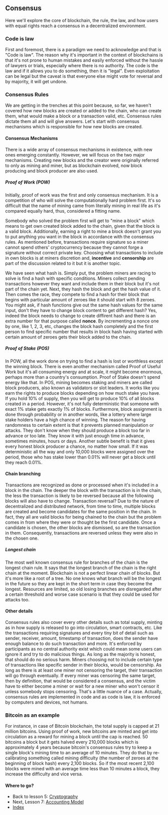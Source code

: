 ## **Consensus**

Here we'll explore the core of blockchain, the rule, the law, and how users with equal rights reach a consensus in a decentralized environment.

### Code is law

First and foremost, there is a paradigm we need to acknowledge and that is "Code is law". The reason why it's important in the context of blockchains is that it's not prone to human mistakes and easily enforced without the hassle of lawyers or trials, especially where there is no authority. The code is the law and if it allows you to do something, then it is "legal". Even exploitation can be legal but the caveat is that everyone else might vote for reversal and by majority, it will get undone.

### Consensus Rules

We are getting in the trenches at this point because, so far, we haven't covered how new blocks are created or added to the chain, who can create them, what would make a block or a transaction valid, etc. Consensus rules dictate them all and will give answers. Let's start with consensus mechanisms which is responsible for how new blocks are created.

#### Consensus Mechanisms

There is a wide array of consensus mechanisms in existence, with new ones emerging constantly. However, we will focus on the two major mechanisms. Creating new blocks and the creator were originally referred to only as mining and miner, but as blockchain evolved, now block producing and block producer are also used.

##### Proof of Work (POW)

Initially, proof of work was the first and only consensus mechanism. It is a competition of who will solve the computationally hard problem first. It's so difficult that the name of mining came from literally mining in real life as it's compared equally hard, thus, considered a fitting name. 

Somebody who solved the problem first will get to "mine a block" which means to get own created block added to the chain, given that the block is a valid block. Additionally, earning a right to mine a block doesn't grant you to put anything you want in the block in accordance with the consensus rules. As mentioned before, transactions require signature so a miner cannot spend others' cryptocurrency because they cannot forge a signature without correct private key. Choosing what transactions to include in own blocks is at miners discretion and, **incentive** and **censorship** are part of the discussion related to it but it is another topic.

We have seen what hash is. Simply put, the problem miners are racing to solve is find a hash with specific conditions. Miners collect pending transactions however they want and include them in their block but it's not part of the chain yet. Next, they hash the block and get the hash value of it. Then comes the race, they compete to find a hash for their block that begins with particular amount of zeroes like it should start with 8 zeroes. You might ask, if hash functions give out the same hash values for the same input, don't they have to change block content to get different hash? Yes, indeed the block needs to change to create diffirent hash and there is an extra number for that purpose called **nonce**. By incrementing a nonce one by one, like 1, 2, 3, etc, changes the block hash completely and the first person to find specific number that results in block hash having started with certain amount of zeroes gets their block added to the chain.

##### Proof of Stake (POS)

In POW, all the work done on trying to find a hash is lost or worthless except the winning block. There is even another mechanism called Proof of Useful Work but it's all consuming energy and at scale, it might become enormous, perhaps more than a country's consumption. Proof of Stake doesn't spend energy like that. In POS, mining becomes staking and miners are called block producers, also known as validators or slot leaders. It works like you earn the rights to produce blocks depending on how much stake you have. If you hold 10% of supply, then you will get to produce 10% of all blocks created in a period. However, it's not fully deterministic that someone with exact 1% stake gets exactly 1% of blocks. Furthermore, block assignment is done through probability or in another words, like a lottery where large stake holders have a high chance of winning. The reason for having randomness to certain extent is that it prevents planned manipulation or attacks. They don't know when they should produce a block too far in advance or too late. They know it with just enough time in advance, sometimes minutes, hours or days. Another subtle benefit is that it gives every honest block producer a chance, no matter how small. If it was deterministic all the way and only 10,000 blocks were assigned over the period, those who has stake lower than 0.01% will never get a block until they reach 0.01%.

#### Chain branching

Transactions are recognized as done or processed when it's included in a block in the chain. The deeper the block with the transaction is in the chain, the less the transaction is likely to be reversed because all the following blocks will also have to change. Transaction reversal?
Due to the nature of decentralized and distributed network, from time to time, multiple blocks are created and become candidates for the same position in the chain. In fact, they all are valid blocks for being chained to the chain but the problem comes in from where they were or thought be the first candidate. Once a candidate is chosen, the other blocks are dismissed, so are the transaction in them. Consequently, transactions are reversed unless they were also in the chosen one.

##### Longest chain

The most well known consensus rule for branches of the chain is the longest chain rule. It says that the longest branch of the chain is the right chain at the moment. Blockchain is not a perfect linear chain of blocks. But it's more like a root of a tree. No one knows what branch will be the longest in the future so they are kept in the short term in case they become the longest. Resources are limited, so old losing branches are disregarded after a certain threshold and worse case scenario is that they could be used for attacks too.

#### Other details

Consensus rules also cover every other details such as total supply, minting as in how supply is released to go into circulation, smart contracts, etc. Like the transactions requiring signatures and every tiny bit of detail such as sender, receiver, amount, timestamp of transaction, does the sender have enough balance to do such transaction and more. It's enforced by participants as no central authority exist which could mean some users can ignore it and try to do malicious things. As long as the majority is honest, that should do no serious harm. Miners choosing not to include certain type of transactions like specific sender in their blocks, would be censorship. As long as there is at least one miner not censoring the target, their transaction will go through eventually. If every miner was censoring the same target, then by definition, that would be considered a consensus, and the victim have to either become a miner or wait for a new miner who won't censor it unless somebody stops censoring. That's a little nuance of a case. Actually, consensus rules are implemented in code and as code is law, it is enforced by computers and devices, not humans.

### Bitcoin as an example

For instance, in case of Bitcoin blockchain, the total supply is capped at 21 million bitcoins. Using proof of work, new bitcoins are minted and get into circulation as a reward for mining a block until the cap is reached. 50 bitcoins a block but it gets halved every 210,000 blocks which is approximately 4 years because bitcoin's consensus rules try to keep a single block's mining time to an average of 10 minutes. They do that by re-calibrating something called mining difficulty (the number of zeroes at the beginning of block hash) every 2,100 blocks. So if the most recent 2,100 blocks were mined with an average time less than 10 minutes a block, they increase the difficulty and vice versa.

#### **Where to go?**

* Back to lesson 5: [Cryptography](./5-cryptography.md)
* Next, Lesson 7: [Accounting Model](./7-accounting-model.md)
* [Index](./0-index.md)